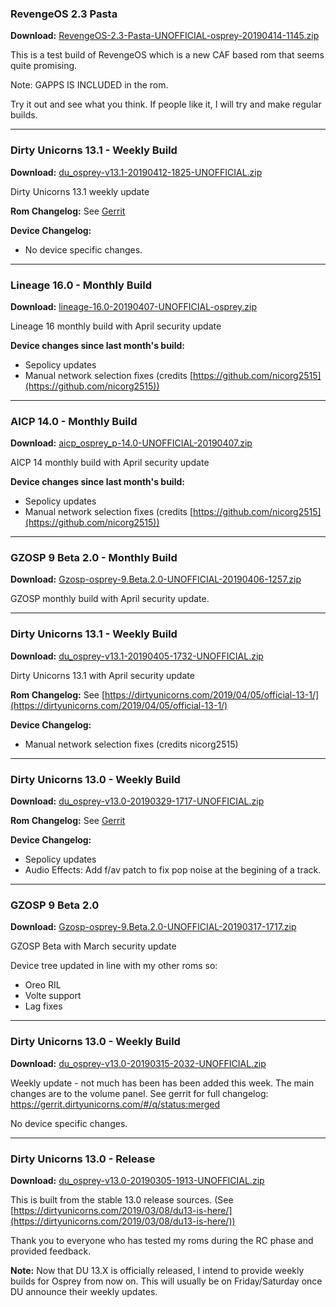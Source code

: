 ### RevengeOS 2.3 Pasta

**Download:** [RevengeOS-2.3-Pasta-UNOFFICIAL-osprey-20190414-1145.zip](https://www.androidfilehost.com/?fid=1395089523397943036)

This is a test build of RevengeOS which is a new CAF based rom that seems quite promising.

Note: GAPPS IS INCLUDED in the rom.

Try it out and see what you think. If people like it, I will try and make regular builds.

<hr>

### Dirty Unicorns 13.1 - Weekly Build

**Download:** [du_osprey-v13.1-20190412-1825-UNOFFICIAL.zip](https://www.androidfilehost.com/?fid=1395089523397940581)

Dirty Unicorns 13.1 weekly update

**Rom Changelog:** See [Gerrit](https://gerrit.dirtyunicorns.com/#/q/status:merged)

**Device Changelog:**
 - No device specific changes.

<hr>

### Lineage 16.0 - Monthly Build

**Download:** [lineage-16.0-20190407-UNOFFICIAL-osprey.zip](https://www.androidfilehost.com/?fid=1395089523397935875)

Lineage 16 monthly build with April security update

**Device changes since last month's build:**
- Sepolicy updates
- Manual network selection fixes (credits [https://github.com/nicorg2515](https://github.com/nicorg2515))

<hr>

### AICP 14.0 - Monthly Build

**Download:** [aicp_osprey_p-14.0-UNOFFICIAL-20190407.zip](https://www.androidfilehost.com/?fid=1395089523397935468)

AICP 14 monthly build with April security update

**Device changes since last month's build:**
- Sepolicy updates
- Manual network selection fixes (credits [https://github.com/nicorg2515](https://github.com/nicorg2515))

<hr>

### GZOSP 9 Beta 2.0 - Monthly Build

**Download:** [Gzosp-osprey-9.Beta.2.0-UNOFFICIAL-20190406-1257.zip](https://www.androidfilehost.com/?fid=1395089523397934522)

GZOSP monthly build with April security update.

<hr>

### Dirty Unicorns 13.1 - Weekly Build

**Download:** [du_osprey-v13.1-20190405-1732-UNOFFICIAL.zip](https://www.androidfilehost.com/?fid=1395089523397933958)

Dirty Unicorns 13.1 with April security update

**Rom Changelog:** See [https://dirtyunicorns.com/2019/04/05/official-13-1/](https://dirtyunicorns.com/2019/04/05/official-13-1/)

**Device Changelog:**
 - Manual network selection fixes (credits nicorg2515)

<hr>

### Dirty Unicorns 13.0 - Weekly Build

**Download:** [du_osprey-v13.0-20190329-1717-UNOFFICIAL.zip](https://www.androidfilehost.com/?fid=1395089523397928717)

**Rom Changelog:** See [Gerrit](https://gerrit.dirtyunicorns.com/#/q/status:merged)

**Device Changelog:**
 - Sepolicy updates
 - Audio Effects: Add f/av patch to fix pop noise at the begining of a track.

<hr>

### GZOSP 9 Beta 2.0

**Download:** [Gzosp-osprey-9.Beta.2.0-UNOFFICIAL-20190317-1717.zip](https://www.androidfilehost.com/?fid=1395089523397919257)

GZOSP Beta with March security update

Device tree updated in line with my other roms so:
 - Oreo RIL
 - Volte support
 - Lag fixes

<hr>

### Dirty Unicorns 13.0 - Weekly Build

**Download:** [du_osprey-v13.0-20190315-2032-UNOFFICIAL.zip](https://www.androidfilehost.com/?fid=1395089523397917450)

Weekly update - not much has been has been added this week. The main changes are to the volume panel. See gerrit for full changelog: https://gerrit.dirtyunicorns.com/#/q/status:merged

No device specific changes.

<hr>

### Dirty Unicorns 13.0 - Release

**Download:** [du_osprey-v13.0-20190305-1913-UNOFFICIAL.zip](https://androidfilehost.com/?fid=1395089523397907873)

This is built from the stable 13.0 release sources. (See [https://dirtyunicorns.com/2019/03/08/du13-is-here/](https://dirtyunicorns.com/2019/03/08/du13-is-here/))

Thank you to everyone who has tested my roms during the RC phase and provided feedback.

**Note:** Now that DU 13.X is officially released, I intend to provide weekly builds for Osprey from now on. This will usually be on Friday/Saturday once DU announce their weekly updates.
